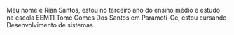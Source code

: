 Meu nome é Rian Santos, estou no terceiro ano do ensino médio e estudo na escola EEMTI Tomé Gomes Dos Santos em Paramoti-Ce,
estou cursando Desenvolvimento de sistemas.
